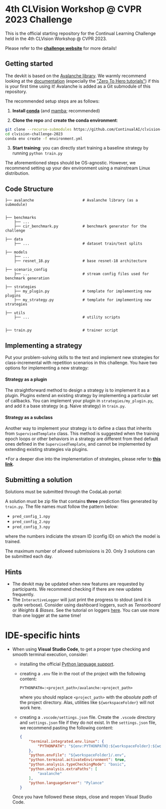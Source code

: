 # 4th CLVision Workshop @ CVPR 2023 Challenge

This is the official starting repository for the Continual Learning Challenge held in the 4th CLVision Workshop @ CVPR 2023.

Please refer to the [**challenge website**](https://sites.google.com/view/clvision2023/challenge) for more details!

## Getting started

The devkit is based on the [Avalanche library](https://github.com/ContinualAI/avalanche). We warmly recommend looking at the [documentation](https://avalanche.continualai.org/) (especially the ["Zero To Hero tutorials"](https://avalanche.continualai.org/from-zero-to-hero-tutorial/01_introduction)) if this is your first time using it!
Avalanche is added as a Git submodule of this repository. 

The recommended setup steps are as follows:

1. **Install [conda](https://docs.conda.io/projects/conda/en/latest/user-guide/install/download.html)** (and [mamba](https://github.com/mamba-org/mamba); recommended)

2. **Clone the repo** and **create the conda environment**:
```bash
git clone --recurse-submodules https://github.com/ContinualAI/clvision-challenge-2023.git
cd clvision-challenge-2023
conda env create -f environment.yml
```

3. **Start training**: you can directly start training a baseline strategy by running `python train.py`  


The aforementioned steps should be OS-agnostic. However, we recommend setting up your dev environment using a 
mainstream Linux distribution.

## Code Structure

    
    ├── avalanche                      # Avalanche library (as a submodule) 


    ├── benchmarks
        ├── ... 
        ├── cir_benchmark.py           # benchmark generator for the challenge
     
    ├── data 
        ├── ...                        # dataset train/test splits 
    
    ├── models
        ├── ...                       
        ├── resnet_18.py               # base resnet-18 architecture 
    
    ├── scenario_config
        ├── ...                        # stream config files used for benchmark generation
    
    ├── strategies
        ├── my_plugin.py               # template for implementing new plugins
        ├── my_strategy.py             # template for implementing new strategies

    ├── utils
        ├── ...                        # utility scripts 


    ├── train.py                       # trainer script 
    
## Implementing a strategy 
Put your problem-solving skills to the test and implement new strategies for class-incremental with repetition scenarios in this challenge. You have two options for implementing a new strategy:

#### Strategy as a plugin
The straightforward method to design a strategy is to implement it as a plugin. Plugins extend an existing strategy by implementing a particular set of callbacks. You can implement your plugin in `strategies/my_plugin.py`, and add it a base strategy (e.g. Naive strategy) in `train.py`.

#### Strategy as a subclass
Another way to implement your strategy is to define a class that inherits from `SupervisedTemplate` class. This method is suggested when the training epoch loops or other behaviors in a strategy are different from thed default ones defined in the `SupervisedTemplate`, and cannot be implemented by extending existing strategies via plugins.  


*For a deeper dive into the implementation of strategies, please refer to [**this link**](https://avalanche.continualai.org/from-zero-to-hero-tutorial/04_training). 

## Submitting a solution
Solutions must be submitted through the CodaLab portal:

A solution must be zip file that contains **three** prediction files generated by `train.py`. The file names must follow the pattern below:
- `pred_config_1.npy`
- `pred_config_2.npy`
- `pred_config_3.npy`

where the numbers indiciate the stream ID (config ID) on which the model is trained.

The maximum number of allowed submissions is 20. Only 3 solutions can be submitted each day.


## Hints

- The devkit may be updated when new features are requested by participants. We recommend checking if there are new updates frequently.
- The `InteractiveLogger` will just print the progress to stdout (and it is quite verbose). Consider using dashboard loggers, 
such as *Tensorboard* or *Weights & Biases*. See the tutorial on 
loggers [here](https://avalanche.continualai.org/from-zero-to-hero-tutorial/06_loggers). 
You can use more than one logger at the same time!

# IDE-specific hints

- When using **Visual Studio Code**, to get a proper type checking and smooth terminal execution, consider:
    - installing the official [Python language support](https://marketplace.visualstudio.com/items?itemName=ms-python.python).
    - creating a `.env` file in the root of the project with the following content:
        ```
        PYTHONPATH=:<project_path>/avalanche:<project_path>
        ```
        where you should replace `<project_path>` with the *absolute path* of the project directory. Alas, utilities like `${workspaceFolder}` will not work here.

    - creating a `.vscode/settings.json` file. Create the `.vscode` directory and `settings.json` file if they do not exist.
    In the `settings.json` file, we recommend pasting the following content:
        ```json
        {
            "terminal.integrated.env.linux": {
                "PYTHONPATH": "${env:PYTHONPATH}:${workspaceFolder}:${workspaceFolder}/avalanche"
            },
            "python.envFile": "${workspaceFolder}/.env",
            "python.terminal.activateEnvironment": true,
            "python.analysis.typeCheckingMode": "basic",
            "python.analysis.extraPaths": [
                "avalanche"
            ],
            "python.languageServer": "Pylance"
        }
        ```
    Once you have followed these steps, close and reopen Visual Studio Code.
